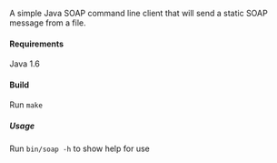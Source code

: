 A simple Java SOAP command line client that will send a static SOAP message from a file.

#### Requirements

Java 1.6

#### Build

Run `make`

##### Usage

Run `bin/soap -h` to show help for use

